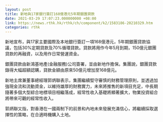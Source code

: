 ```yaml
---
layout: post
title: 新地與17家銀行簽訂168億港元5年期銀團貸款
date: 2021-03-29 17:07:23.000000000 +08:00
link: https://news.rthk.hk/rthk/ch/component/k2/1583186-20210329.htm
categories: rthk
---
```


新地宣布，與17家主要國際及本地銀行簽訂一項168億港元，5年期銀團貸款協議，包括30%定期貸款及70%循環貸款。貸款將用作今年5月到期，150億元銀團貸款的再融資，以及用作日常營運資金。

銀團貸款由新鴻基地產(金融服務)公司簽署，並由新地作擔保。集團說，銀團貸款錄得大幅超額認購，貸款金額由原來50億元增加至168億元。

新地主席兼董事總經理郭炳聯表示，集團繼續堅守審慎的財務管理原則，並透過加強現金流和流動資金，以維持雄厚的財務實力，未來將推售的新項目充足，中長期隨著多個大型綜合地標項目相繼落成，經常性收入基礎將顯著擴大，物業投資組合將帶來可觀的經常性收入。

郭炳聯又指，對香港在一國兩制下的前景和內地未來發展充滿信心，將繼續採取選擇性的策略，在合適時機購入土地。
